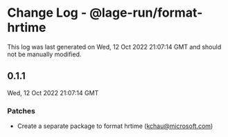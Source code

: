 # Change Log - @lage-run/format-hrtime

This log was last generated on Wed, 12 Oct 2022 21:07:14 GMT and should not be manually modified.

<!-- Start content -->

## 0.1.1

Wed, 12 Oct 2022 21:07:14 GMT

### Patches

- Create a separate package to format hrtime (kchau@microsoft.com)
